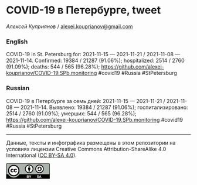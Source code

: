 COVID-19 в Петербурге, tweet
============================

*Алексей Куприянов* /
<a href="mailto:alexei.kouprianov@gmail.com" class="email">alexei.kouprianov@gmail.com</a>

### English

COVID-19 in St. Petersburg for: 2021-11-15 — 2021-11-21 / 2021-11-08 —
2021-11-14. Сonfirmed: 19384 / 21287 (91.06%); hospitalized: 2514 / 2760
(91.09%); deaths: 544 / 565 (96.28%);
<a href="https://github.com/alexei-kouprianov/COVID-19.SPb.monitoring" class="uri">https://github.com/alexei-kouprianov/COVID-19.SPb.monitoring</a>
\#covid19 \#Russia \#StPetersburg

### Russian

COVID-19 в Петербурге за семь дней: 2021-11-15 — 2021-11-21 / 2021-11-08
— 2021-11-14. Выявлено: 19384 / 21287 (91.06%); госпитализировано: 2514
/ 2760 (91.09%); умерших: 544 / 565 (96.28%);
<a href="https://github.com/alexei-kouprianov/COVID-19.SPb.monitoring" class="uri">https://github.com/alexei-kouprianov/COVID-19.SPb.monitoring</a>
\#covid19 \#Russia \#StPetersburg

------------------------------------------------------------------------

Данные, тексты и инфографика размещены в этом репозитории на условиях
лицензии Creative Commons Attribution-ShareAlike 4.0 International ([CC
BY-SA 4.0](https://creativecommons.org/licenses/by-sa/4.0/)).

![](../misc/CC-BY-SA-icon.png "CC-BY-SA")
